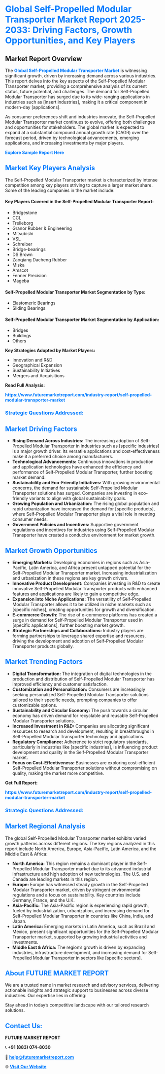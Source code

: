 <h1 style="color: #007BFF;">Global Self-Propelled Modular Transporter Market Report 2025-2033: Driving Factors, Growth Opportunities, and Key Players</h1>

<section id="overview">
<h2>Market Report Overview</h2>
<p>The <a href="https://www.futuremarketreport.com/industry-report/self-propelled-modular-transporter-market" style="color: #007BFF; text-decoration: none;"><strong>Global Self-Propelled Modular Transporter Market</strong></a> is witnessing significant growth, driven by increasing demand across various industries. This report delves into the key aspects of the Self-Propelled Modular Transporter market, providing a comprehensive analysis of its current status, future potential, and challenges. The demand for Self-Propelled Modular Transporter has surged due to its wide-ranging applications in industries such as [insert industries], making it a critical component in modern-day [applications].</p>
<p>As consumer preferences shift and industries innovate, the Self-Propelled Modular Transporter market continues to evolve, offering both challenges and opportunities for stakeholders. The global market is expected to expand at a substantial compound annual growth rate (CAGR) over the forecast period, driven by technological advancements, emerging applications, and increasing investments by major players.</p>
</section>

<section id="overview">
<p><a href="https://www.futuremarketreport.com/request-sample/reportId=37483" style="color: #007BFF; text-decoration: none;"><strong>Explore Sample Report Here</strong></a></p>
</section>

<section id="key-players">
<h2 style="color: #007BFF;">Market Key Players Analysis</h2>
<p>The Self-Propelled Modular Transporter market is characterized by intense competition among key players striving to capture a larger market share. Some of the leading companies in the market include:</p>
<h4>Key Players Covered in the Self-Propelled Modular Transporter Report:</h4>
<ul><li>Bridgestone</li><li>CCL</li><li>Trelleborg</li><li>Granor Rubber &amp; Engineering</li><li>Mitsubishi</li><li>VSL</li><li>Schreiber</li><li>Bridge-bearings</li><li>DS Brown</li><li>Zaoqiang Dacheng Rubber</li><li>Miska</li><li>Amscot</li><li>Fenner Precision</li><li>Mageba</li></ul>
<h4>Self-Propelled Modular Transporter Market Segmentation by Type:</h4>
<ul><li>Elastomeric Bearings</li><li>Sliding Bearings</li></ul>

<h4>Self-Propelled Modular Transporter Market Segmentation by Application:</h4>
<ul><li>Bridges</li><li>Buildings</li><li>Others</li></ul>
<p><strong>Key Strategies Adopted by Market Players:</strong></p>
<ul>
<li>Innovation and R&D</li>
<li>Geographical Expansion</li>
<li>Sustainability Initiatives</li>
<li>Mergers and Acquisitions</li>
</ul>
</section>

<section>
<p><strong>Read Full Analysis: </strong></p><a href="https://www.futuremarketreport.com/industry-report/self-propelled-modular-transporter-market" style="color: #007BFF; text-decoration: none;"><strong>https://www.futuremarketreport.com/industry-report/self-propelled-modular-transporter-market</strong></a>
<h3 style="color: #007BFF;">Strategic Questions Addressed:</h3>
</section>

<section id="driving-factors">
<h2 style="color: #007BFF;">Market Driving Factors</h2>
<ul>
<li><strong>Rising Demand Across Industries:</strong> The increasing adoption of Self-Propelled Modular Transporter in industries such as [specific industries] is a major growth driver. Its versatile applications and cost-effectiveness make it a preferred choice among manufacturers.</li>
<li><strong>Technological Advancements:</strong> Continuous innovations in production and application technologies have enhanced the efficiency and performance of Self-Propelled Modular Transporter, further boosting market demand.</li>
<li><strong>Sustainability and Eco-Friendly Initiatives:</strong> With growing environmental concerns, the demand for sustainable Self-Propelled Modular Transporter solutions has surged. Companies are investing in eco-friendly variants to align with global sustainability goals.</li>
<li><strong>Growing Population and Urbanization:</strong> The rising global population and rapid urbanization have increased the demand for [specific products], where Self-Propelled Modular Transporter plays a vital role in meeting consumer needs.</li>
<li><strong>Government Policies and Incentives:</strong> Supportive government regulations and incentives for industries using Self-Propelled Modular Transporter have created a conducive environment for market growth.</li>
</ul>
</section>

<section id="growth-opportunities">
<h2 style="color: #007BFF;">Market Growth Opportunities</h2>
<ul>
<li><strong>Emerging Markets:</strong> Developing economies in regions such as Asia-Pacific, Latin America, and Africa present untapped potential for the Self-Propelled Modular Transporter market. Increasing industrialization and urbanization in these regions are key growth drivers.</li>
<li><strong>Innovative Product Development:</strong> Companies investing in R&D to create innovative Self-Propelled Modular Transporter products with enhanced features and applications are likely to gain a competitive edge.</li>
<li><strong>Expansion into Niche Applications:</strong> The versatility of Self-Propelled Modular Transporter allows it to be utilized in niche markets such as [specific niches], creating opportunities for growth and diversification.</li>
<li><strong>E-commerce Growth:</strong> The rise of e-commerce platforms has created a surge in demand for Self-Propelled Modular Transporter used in [specific applications], further boosting market growth.</li>
<li><strong>Strategic Partnerships and Collaborations:</strong> Industry players are forming partnerships to leverage shared expertise and resources, driving the development and adoption of Self-Propelled Modular Transporter products globally.</li>
</ul>
</section>

<section id="trending-factors">
<h2 style="color: #007BFF;">Market Trending Factors</h2>
<ul>
<li><strong>Digital Transformation:</strong> The integration of digital technologies in the production and distribution of Self-Propelled Modular Transporter has improved efficiency and customer satisfaction.</li>
<li><strong>Customization and Personalization:</strong> Consumers are increasingly seeking personalized Self-Propelled Modular Transporter solutions tailored to their specific needs, prompting companies to offer customizable options.</li>
<li><strong>Sustainability and Circular Economy:</strong> The push towards a circular economy has driven demand for recyclable and reusable Self-Propelled Modular Transporter solutions.</li>
<li><strong>Increased Investment in R&D:</strong> Companies are allocating significant resources to research and development, resulting in breakthroughs in Self-Propelled Modular Transporter technology and applications.</li>
<li><strong>Regulatory Compliance:</strong> Adherence to strict regulatory standards, particularly in industries like [specific industries], is influencing product development and quality in the Self-Propelled Modular Transporter market.</li>
<li><strong>Focus on Cost-Effectiveness:</strong> Businesses are exploring cost-efficient Self-Propelled Modular Transporter solutions without compromising on quality, making the market more competitive.</li>
</ul>
</section>

<section>
<p><strong>Get Full Report: </strong></p><a href="https://www.futuremarketreport.com/industry-report/self-propelled-modular-transporter-market" style="color: #007BFF; text-decoration: none;"><strong>https://www.futuremarketreport.com/industry-report/self-propelled-modular-transporter-market</strong></a>
<h3 style="color: #007BFF;">Strategic Questions Addressed:</h3>
</section>


<section id="regional-analysis">
<h2 style="color: #007BFF;">Market Regional Analysis</h2>
<p>The global Self-Propelled Modular Transporter market exhibits varied growth patterns across different regions. The key regions analyzed in this report include North America, Europe, Asia-Pacific, Latin America, and the Middle East & Africa:</p>
<ul>
<li><strong>North America:</strong> This region remains a dominant player in the Self-Propelled Modular Transporter market due to its advanced industrial infrastructure and high adoption of new technologies. The U.S. and Canada are leading markets in this region.</li>
<li><strong>Europe:</strong> Europe has witnessed steady growth in the Self-Propelled Modular Transporter market, driven by stringent environmental regulations and a focus on sustainability. Key countries include Germany, France, and the U.K.</li>
<li><strong>Asia-Pacific:</strong> The Asia-Pacific region is experiencing rapid growth, fueled by industrialization, urbanization, and increasing demand for Self-Propelled Modular Transporter in countries like China, India, and Japan.</li>
<li><strong>Latin America:</strong> Emerging markets in Latin America, such as Brazil and Mexico, present significant opportunities for the Self-Propelled Modular Transporter market, supported by growing industrial activities and investments.</li>
<li><strong>Middle East & Africa:</strong> The region’s growth is driven by expanding industries, infrastructure development, and increasing demand for Self-Propelled Modular Transporter in sectors like [specific sectors].</li>
</ul>
</section>

<footer>
<h2 style="color: #007BFF;">About FUTURE MARKET REPORT</h2>
<p>We are a trusted name in market research and advisory services, delivering actionable insights and strategic support to businesses across diverse industries. Our expertise lies in offering:</p>

<p>Stay ahead in today’s competitive landscape with our tailored research solutions.</p>

<h2 style="color: #007BFF;">Contact Us:</h2>
<p><strong>FUTURE MARKET REPORT</strong></p>
<p>📞 <strong>+91 (883) 074-8030</strong></p>
<p>📧 <strong><a href="mailto:help@futuremarketreport.com" style="color: #007BFF;">help@futuremarketreport.com</a></strong></p>
<p>🌐 <strong><a href="https://www.futuremarketreport.com/" style="color: #007BFF;">Visit Our Website</a></strong></p>
</footer>